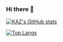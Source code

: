 ### Hi there 👋

[![KAZ's GitHub stats](https://github-readme-stats.vercel.app/api?username=mkazufoot21&theme=vue-dark&show_icons=true)](https://github.com/mo-ri-regen/github-readme-stats)

[![Top Langs](https://github-readme-stats.vercel.app/api/top-langs/?username=mo-ri-regen&theme=vue-dark&show_icons=true&layout=compact)](https://github.com/mo-ri-regen/github-readme-stats)

<!--
**kazufoot21/kazufoot21** is a ✨ _special_ ✨ repository because its `README.md` (this file) appears on your GitHub profile.

Here are some ideas to get you started:

- 🔭 I’m currently working on ...
- 🌱 I’m currently learning ...
- 👯 I’m looking to collaborate on ...
- 🤔 I’m looking for help with ...
- 💬 Ask me about ...
- 📫 How to reach me: ...
- 😄 Pronouns: ...
- ⚡ Fun fact: ...
-->

